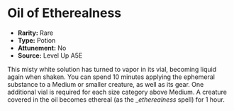 
# Oil of Etherealness

* **Rarity:** Rare
* **Type:** Potion
* **Attunement:** No
* **Source:** Level Up A5E


This misty white solution has turned to vapor in its vial, becoming liquid again when shaken. You can spend 10 minutes applying the ephemeral substance to a Medium or smaller creature, as well as its gear. One additional vial is required for each size category above Medium. A creature covered in the oil becomes ethereal (as the __etherealness_  spell) for 1 hour.
